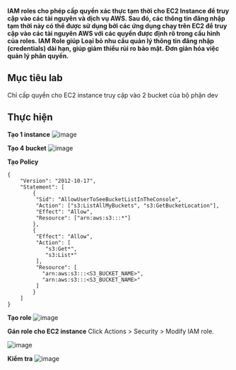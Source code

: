 **IAM roles cho phép cấp quyền xác thực tạm thời cho EC2 Instance để truy cập vào các tài nguyên và dịch vụ AWS. Sau đó, các thông tin đăng nhập tạm thời này có thể được sử dụng bởi các ứng dụng chạy trên EC2 để truy cập vào các tài nguyên AWS với các quyền được định rõ trong cấu hình của roles.
IAM Role giúp Loại bỏ nhu cầu quản lý thông tin đăng nhập (credentials) dài hạn, giúp giảm thiểu rủi ro bảo mật. Đơn giản hóa việc quản lý phân quyền.**
## Mục tiêu lab
Chỉ cấp quyền cho EC2 instance truy cập vào 2 bucket của bộ phận dev

## Thực hiện
**Tạo 1 instance**
![image](https://github.com/user-attachments/assets/3da40821-484f-4e5f-ae70-f599ee63e627)

**Tạo 4 bucket**
![image](https://github.com/user-attachments/assets/e0598809-e3c8-44cb-849f-f8e13b61fa3b)

**Tạo Policy**
```
{
    "Version": "2012-10-17",
    "Statement": [
        {
         "Sid": "AllowUserToSeeBucketListInTheConsole",
         "Action": ["s3:ListAllMyBuckets", "s3:GetBucketLocation"],
         "Effect": "Allow",
         "Resource": ["arn:aws:s3:::*"]
        },
        {
         "Effect": "Allow",
         "Action": [
            "s3:Get*",
            "s3:List*"
         ],
         "Resource": [
           "arn:aws:s3:::<S3_BUCKET_NAME>",
           "arn:aws:s3:::<S3_BUCKET_NAME>"
         ]
        }
    ]
}
```

**Tạo role**
![image](https://github.com/user-attachments/assets/6cb5b9f4-0f5a-4813-b251-f48925d0c0c6)

**Gán role cho EC2 instance**
Click Actions > Security > Modify IAM role.

![image](https://github.com/user-attachments/assets/aa0a0417-2724-4b16-8661-eaeb5584b569)

**Kiểm tra**
![image](https://github.com/user-attachments/assets/3379c543-5072-4dbc-a9ec-623df623de73)
